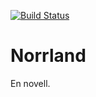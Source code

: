 [![Build Status](https://travis-ci.org/styrelserummet/norrland.png)](https://travis-ci.org/styrelserummet/norrland)

# Norrland

En novell.
